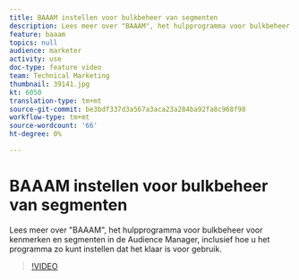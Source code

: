 ```yaml
---
title: BAAAM instellen voor bulkbeheer van segmenten
description: Lees meer over "BAAAM", het hulpprogramma voor bulkbeheer voor kenmerken en segmenten in de Audience Manager, inclusief hoe u het programma zo kunt instellen dat het klaar is voor gebruik.
feature: baaam
topics: null
audience: marketer
activity: use
doc-type: feature video
team: Technical Marketing
thumbnail: 39141.jpg
kt: 6050
translation-type: tm+mt
source-git-commit: be3bdf337d3a567a3aca23a284ba92fa8c968f98
workflow-type: tm+mt
source-wordcount: '66'
ht-degree: 0%

---
```



# BAAAM instellen voor bulkbeheer van segmenten

Lees meer over &quot;BAAAM&quot;, het hulpprogramma voor bulkbeheer voor kenmerken en segmenten in de Audience Manager, inclusief hoe u het programma zo kunt instellen dat het klaar is voor gebruik.

>[!VIDEO](https://video.tv.adobe.com/v/39141/?quality=12&learn=on)
